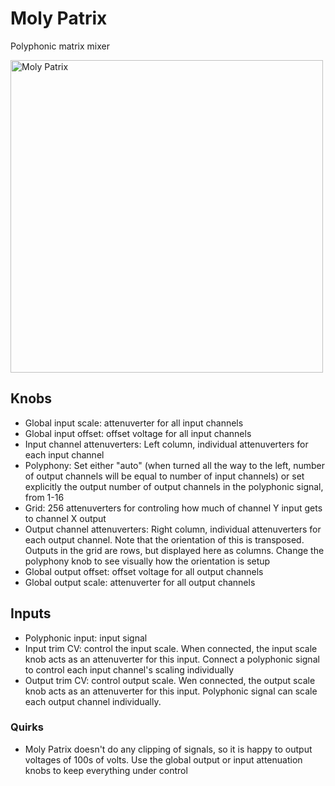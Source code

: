# Moly Patrix

Polyphonic matrix mixer

<img src="https://github.com/freddyz/computerscare-vcv-modules/blob/master/doc/moly-patrix.jpg" width="500" alt="Moly Patrix" />

## Knobs
- Global input scale: attenuverter for all input channels
- Global input offset: offset voltage for all input channels
- Input channel attenuverters: Left column, individual attenuverters for each input channel
- Polyphony: Set either "auto" (when turned all the way to the left, number of output channels will be equal to number of input channels) or set explicitly the output number of output channels in the polyphonic signal, from 1-16
- Grid: 256 attenuverters for controling how much of channel Y input gets to channel X output
- Output channel attenuverters: Right column, individual attenuverters for each output channel.  Note that the orientation of this is transposed.  Outputs in the grid are rows, but displayed here as columns.  Change the polyphony knob to see visually how the orientation is setup
- Global output offset: offset voltage for all output channels
- Global output scale: attenuverter for all output channels

## Inputs
- Polyphonic input: input signal
- Input trim CV: control the input scale.  When connected, the input scale knob acts as an attenuverter for this input.  Connect a polyphonic signal to control each input channel's scaling individually
- Output trim CV: control output scale.  Wen connected, the output scale knob acts as an attenuverter for this input.  Polyphonic signal can scale each output channel individually.

### Quirks
- Moly Patrix doesn't do any clipping of signals, so it is happy to output voltages of 100s of volts.  Use the global output or input attenuation knobs to keep everything under control
